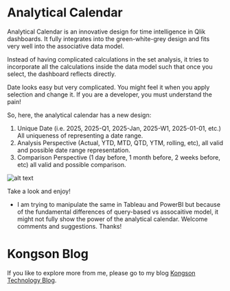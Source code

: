 # Analytical Calendar

Analytical Calendar is an innovative design for time intelligence in Qlik dashboards.  It fully integrates into the green-white-grey design and fits very well into the associative data model. 

Instead of having complicated calculations in the set analysis, it tries to incorporate all the calculations inside the data model such that once you select, the dashboard reflects directly.

Date looks easy but very complicated.  You might feel it when you apply selection and change it.  If you are a developer, you must understand the pain!

So, here, the analytical calendar has a new design:
1. Unique Date (i.e. 2025, 2025-Q1, 2025-Jan, 2025-W1, 2025-01-01, etc.)  All uniqueness of representing a date range.
2. Analysis Perspective (Actual, YTD, MTD, QTD, YTM, rolling, etc), all valid and possible date range representation.
3. Comparison Perspective (1 day before, 1 month before, 2 weeks before, etc) all valid and possible comparison.

![alt text](https://blogger.googleusercontent.com/img/b/R29vZ2xl/AVvXsEjd2XMh3641spT7tdGCHrAxiXGpEUlZQ8c4hjjDm_wDRSMi0sBH_ZIMxEUwNNHUlyuf1kxi9e1_eLHsCN5Fa3veUfk8SwORHFNQ_Im7zdT3UgQ0hHVF9PM09FhlkxJZ2lXQAha4HAK05pLvf3KHF7uphWEAAIceUluVeByVklDX2mucecZ9E0zMy4ZmTJ4/w640-h322/Analytical%20Calendar%20Complete%20Week%20with%20Custom_Perspective_view.png)

Take a look and enjoy!

* I am trying to manipulate the same in Tableau and PowerBI but because of the fundamental differences of query-based vs assocaitive model, it might not fully show the power of the analytical calendar.   Welcome comments and suggestions. Thanks!


# Kongson Blog
If you like to explore more from me, please go to my blog [Kongson Technology Blog](https://kongsoncheung.blogspot.com/).


